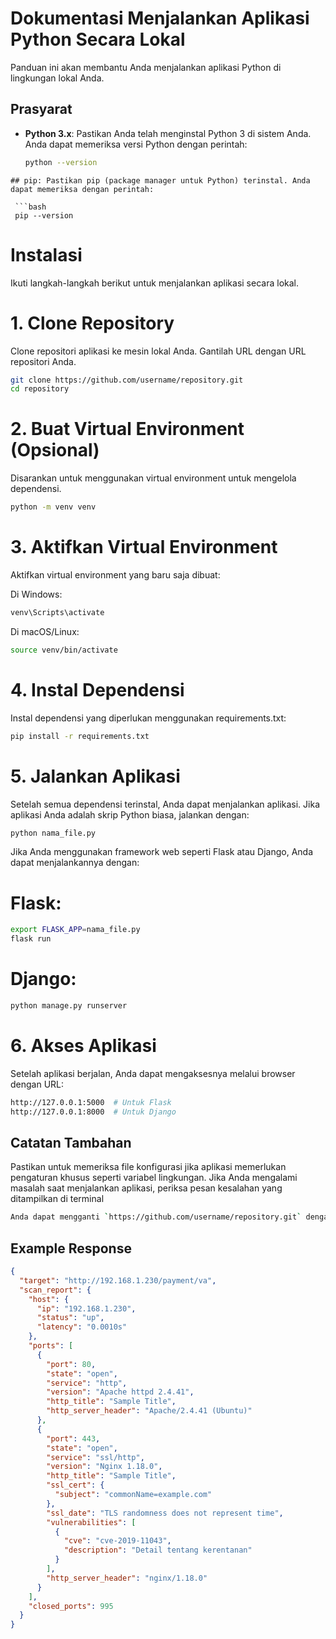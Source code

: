 # Dokumentasi Menjalankan Aplikasi Python Secara Lokal

Panduan ini akan membantu Anda menjalankan aplikasi Python di lingkungan lokal Anda.

## Prasyarat

- **Python 3.x**: Pastikan Anda telah menginstal Python 3 di sistem Anda. Anda dapat memeriksa versi Python dengan perintah:

  ```bash
  python --version
  ```

````
## pip: Pastikan pip (package manager untuk Python) terinstal. Anda dapat memeriksa dengan perintah:

 ```bash
 pip --version
````

# Instalasi

Ikuti langkah-langkah berikut untuk menjalankan aplikasi secara lokal.

# 1. Clone Repository

Clone repositori aplikasi ke mesin lokal Anda. Gantilah URL dengan URL repositori Anda.

```bash
git clone https://github.com/username/repository.git
cd repository
```

# 2. Buat Virtual Environment (Opsional)

Disarankan untuk menggunakan virtual environment untuk mengelola dependensi.

```bash
python -m venv venv
```

# 3. Aktifkan Virtual Environment

Aktifkan virtual environment yang baru saja dibuat:

Di Windows:

```bash
venv\Scripts\activate
```

Di macOS/Linux:

```bash
source venv/bin/activate
```

# 4. Instal Dependensi

Instal dependensi yang diperlukan menggunakan requirements.txt:

```bash
pip install -r requirements.txt
```

# 5. Jalankan Aplikasi

Setelah semua dependensi terinstal, Anda dapat menjalankan aplikasi. Jika aplikasi Anda adalah skrip Python biasa, jalankan dengan:

```bash
python nama_file.py
```

Jika Anda menggunakan framework web seperti Flask atau Django, Anda dapat menjalankannya dengan:

# Flask:

```bash
export FLASK_APP=nama_file.py
flask run
```

# Django:

```bash
python manage.py runserver
```

# 6. Akses Aplikasi

Setelah aplikasi berjalan, Anda dapat mengaksesnya melalui browser dengan URL:

```bash
http://127.0.0.1:5000  # Untuk Flask
http://127.0.0.1:8000  # Untuk Django
```

## Catatan Tambahan

Pastikan untuk memeriksa file konfigurasi jika aplikasi memerlukan pengaturan khusus seperti variabel lingkungan.
Jika Anda mengalami masalah saat menjalankan aplikasi, periksa pesan kesalahan yang ditampilkan di terminal

```bash
Anda dapat mengganti `https://github.com/username/repository.git` dengan URL repositori Anda dan `nama_file.py` dengan nama file utama aplikasi Anda. Selamat mencoba!
```

## Example Response

```JSON
{
  "target": "http://192.168.1.230/payment/va",
  "scan_report": {
    "host": {
      "ip": "192.168.1.230",
      "status": "up",
      "latency": "0.0010s"
    },
    "ports": [
      {
        "port": 80,
        "state": "open",
        "service": "http",
        "version": "Apache httpd 2.4.41",
        "http_title": "Sample Title",
        "http_server_header": "Apache/2.4.41 (Ubuntu)"
      },
      {
        "port": 443,
        "state": "open",
        "service": "ssl/http",
        "version": "Nginx 1.18.0",
        "http_title": "Sample Title",
        "ssl_cert": {
          "subject": "commonName=example.com"
        },
        "ssl_date": "TLS randomness does not represent time",
        "vulnerabilities": [
          {
            "cve": "cve-2019-11043",
            "description": "Detail tentang kerentanan"
          }
        ],
        "http_server_header": "nginx/1.18.0"
      }
    ],
    "closed_ports": 995
  }
}
```
